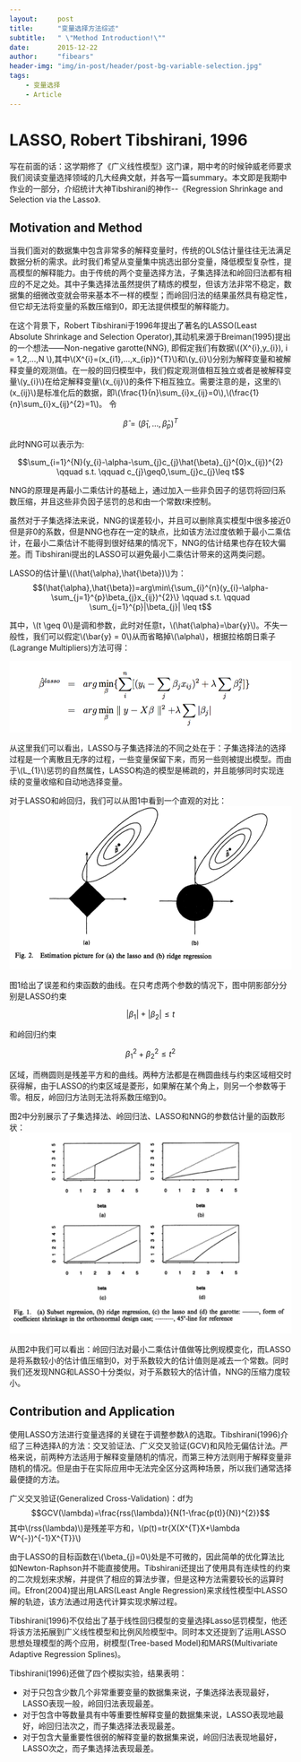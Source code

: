 ```yaml
---
layout:     post
title:      "变量选择方法综述"
subtitle:   " \"Method Introduction!\""
date:       2015-12-22
author:     "fibears"
header-img: "img/in-post/header/post-bg-variable-selection.jpg"
tags:
    - 变量选择
    - Article
---
```


# LASSO, Robert Tibshirani, 1996
写在前面的话：这学期修了《广义线性模型》这门课，期中考的时候钟威老师要求我们阅读变量选择领域的几大经典文献，并各写一篇summary。本文即是我期中作业的一部分，介绍统计大神Tibshirani的神作--《Regression Shrinkage and Selection via the Lasso》.
	
## Motivation and Method

当我们面对的数据集中包含非常多的解释变量时，传统的OLS估计量往往无法满足数据分析的需求。此时我们希望从变量集中挑选出部分变量，降低模型复杂性，提高模型的解释能力。由于传统的两个变量选择方法，子集选择法和岭回归法都有相应的不足之处。其中子集选择法虽然提供了精炼的模型，但该方法非常不稳定，数据集的细微改变就会带来基本不一样的模型；而岭回归法的结果虽然具有稳定性，但它却无法将变量的系数压缩到0，即无法提供模型的解释能力。
      
在这个背景下，Robert Tibshirani于1996年提出了著名的LASSO(Least Absolute Shrinkage and Selection Operator),其动机来源于Breiman(1995)提出的一个想法——Non-negative garotte(NNG), 即假定我们有数据\\((X^{i},y_{i}), i = 1,2,...,N \\),其中\\(X^{i}=(x_{i1},...,x_{ip})^{T}\\)和\\(y_{i}\\)分别为解释变量和被解释变量的观测值。在一般的回归模型中，我们假定观测值相互独立或者是被解释变量\\(y_{i}\\)在给定解释变量\\(x_{ij}\\)的条件下相互独立。需要注意的是，这里的\\(x_{ij}\\)是标准化后的数据，即\\(\frac{1}{n}\sum_{i}x_{ij}=0\\),\\(\frac{1}{n}\sum_{i}x_{ij}^{2}=1\\)。
令

$$\hat{\beta}=(\hat{\beta}_{1},...,\hat{\beta}_{p})^{T} $$

此时NNG可以表示为:

$$\sum_{i=1}^{N}(y_{i}-\alpha-\sum_{j}c_{j}\hat{\beta}_{j}^{0}x_{ij})^{2} \qquad s.t. \qquad c_{j}\geq0,\sum_{j}c_{j}\leq t$$

NNG的原理是再最小二乘估计的基础上，通过加入一些非负因子的惩罚将回归系数压缩，并且这些非负因子惩罚的总和由一个常数$t$来控制。
      
虽然对于子集选择法来说，NNG的误差较小，并且可以删除真实模型中很多接近0但是非0的系数，但是NNG也存在一定的缺点，比如该方法过度依赖于最小二乘估计，在最小二乘估计不能得到很好结果的情况下，NNG的估计结果也存在较大偏差。而 Tibshirani提出的LASSO可以避免最小二乘估计带来的这两类问题。
      
LASSO的估计量\\((\hat{\alpha},\hat{\beta})\\)为：
$$(\hat{\alpha},\hat{\beta})=arg\min\{\sum_{i}^{n}(y_{i}-\alpha-\sum_{j=1}^{p}\beta_{j}x_{ij})^{2}\} \qquad s.t. \qquad \sum_{j=1}^{p}|\beta_{j}| \leq t$$
      
其中，\\(t \geq 0\\)是调和参数，此时对任意t，\\(\hat{\alpha}=\bar{y}\\)。不失一般性，我们可以假定\\(\bar{y} = 0\\)从而省略掉\\(\alpha\\)，根据拉格朗日乘子(Lagrange Multipliers)方法可得：

![picture1](/img/in-post/main/post-variable-1.png)

从这里我们可以看出，LASSO与子集选择法的不同之处在于：子集选择法的选择过程是一个离散且无序的过程，一些变量保留下来，而另一些则被提出模型。而由于\\(L_{1}\\)惩罚的自然属性，LASSO构造的模型是稀疏的，并且能够同时实现连续的变量收缩和自动地选择变量。
	
对于LASSO和岭回归，我们可以从图1中看到一个直观的对比：
![picture2](/img/in-post/main/post-variable-2.png)

图1给出了误差和约束函数的曲线。在只考虑两个参数的情况下，图中阴影部分分别是LASSO约束

$$|\beta_{1}|+|\beta_{2}| \leq t$$

和岭回归约束

$$ \beta_{1}^{2} + \beta_{2}^{2} \leq t^{2} $$

区域，而椭圆则是残差平方和的曲线。两种方法都是在椭圆曲线与约束区域相交时获得解，由于LASSO的约束区域是菱形，如果解在某个角上，则另一个参数等于零。相反，岭回归方法则无法将系数压缩到0。
	
图2中分别展示了子集选择法、岭回归法、LASSO和NNG的参数估计量的函数形状：
![picture3](/img/in-post/main/post-variable-3.png)

从图2中我们可以看出：岭回归法对最小二乘估计值做等比例规模变化，而LASSO是将系数较小的估计值压缩到0，对于系数较大的估计值则是减去一个常数。同时我们还发现NNG和LASSO十分类似，对于系数较大的估计值，NNG的压缩力度较小。

## Contribution and Application

使用LASSO方法进行变量选择的关键在于调整参数$\lambda$的选取。Tibshirani(1996)介绍了三种选择$\lambda$的方法：交叉验证法、广义交叉验证(GCV)和风险无偏估计法。严格来说，前两种方法适用于解释变量随机的情况，而第三种方法则用于解释变量非随机的情况。但是由于在实际应用中无法完全区分这两种场景，所以我们通常选择最便捷的方法。

广义交叉验证(Generalized Cross-Validation)：df为
$$GCV(\lambda)=\frac{rss(\lambda)}{N(1-\frac{p(t)}{N})^{2}}$$
其中\\(rss(\lambda)\\)是残差平方和，\\(p(t)=tr\{X(X^{T}X+\lambda W^{-})^{-1}X^{T}\}\\)

由于LASSO的目标函数在\\(\beta_{j}=0\\)处是不可微的，因此简单的优化算法比如Newton-Raphson并不能直接使用。Tibshirani还提出了使用具有连续性的约束的二次规划来求解，并提供了相应的算法步骤，但是这种方法需要较长的运算时间。Efron(2004)提出用LARS(Least Angle Regression)来求线性模型中LASSO解的轨迹，该方法通过用迭代计算实现求解过程。
	
Tibshirani(1996)不仅给出了基于线性回归模型的变量选择Lasso惩罚模型，他还将该方法拓展到广义线性模型和比例风险模型中。同时本文还提到了运用LASSO思想处理模型的两个应用，树模型(Tree-based Model)和MARS(Multivariate Adaptive Regression Splines)。
	
Tibshirani(1996)还做了四个模拟实验，结果表明：

- 对于只包含少数几个非常重要变量的数据集来说，子集选择法表现最好，LASSO表现一般，岭回归法表现最差。
- 对于包含中等数量具有中等重要性解释变量的数据集来说，LASSO表现地最好，岭回归法次之，而子集选择法表现最差。
- 对于包含大量重要性很弱的解释变量的数据集来说，岭回归法表现地最好，LASSO次之，而子集选择法表现最差。
